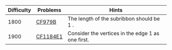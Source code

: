 | Difficulty | Problems | Hints |
| -------- | -------- | -------- |
| 1800 | [CF979B](https://codeforces.com/problemset/problem/979/B) | The length of the subribbon should be $1$ . |
| 1900 | [CF1184E1](https://codeforces.com/problemset/problem/1184/E1) | Consider the vertices in the edge $1$ as one first. |